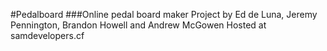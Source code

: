 #Pedalboard
###Online pedal board maker
Project by Ed de Luna, Jeremy Pennington, Brandon Howell and Andrew McGowen
Hosted at samdevelopers.cf